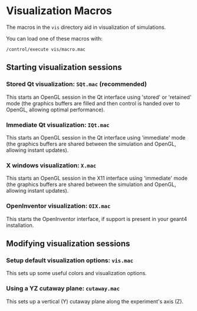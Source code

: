 # Visualization Macros

The macros in the `vis` directory aid in visualization of simulations.

You can load one of these macros with:
```
/control/execute vis/macro.mac
```

## Starting visualization sessions

### Stored Qt visualization: `SQt.mac` (recommended)

This starts an OpenGL session in the Qt interface using 'stored' or 'retained' mode (the graphics buffers are filled and then control is handed over to OpenGL, allowing optimal performance).

### Immediate Qt visualization: `IQt.mac`

This starts an OpenGL session in the Qt interface using 'immediate' mode (the graphics buffers are shared between the simulation and OpenGL, allowing instant updates).

### X windows visualization: `X.mac`

This starts an OpenGL session in the X11 interface using 'immediate' mode (the graphics buffers are shared between the simulation and OpenGL, allowing instant updates).

### OpenInventor visualization: `OIX.mac`

This starts the OpenInventor interface, if support is present in your geant4 installation.

## Modifying visualization sessions

### Setup default visualization options: `vis.mac`

This sets up some useful colors and visualization options.

### Using a YZ cutaway plane: `cutaway.mac`

This sets up a vertical (Y) cutaway plane along the experiment's axis (Z).
